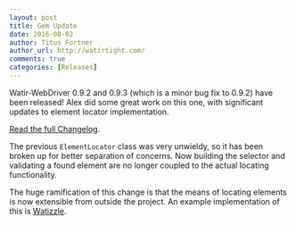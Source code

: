```yaml
---
layout: post
title: Gem Update
date: 2016-08-02
author: Titus Fortner
author_url: http://watirtight.com/
comments: true
categories: [Releases]
---
```


Watir-WebDriver 0.9.2 and 0.9.3 (which is a minor bug fix to 0.9.2) have been released!
Alex did some great work on this one, with significant updates to element locator implementation.

<!--more-->

[Read the full Changelog](https://github.com/watir/watir/blob/master/CHANGES.md).

The previous `ElementLocator` class
was very unwieldy, so it has been broken up for better separation of concerns.
Now building the selector and validating a found element are no longer coupled to
the actual locating functionality.

The huge ramification of this change is that the means of locating elements is now
extensible from outside the project. An example implementation of this is
[Watizzle](https://github.com/p0deje/watizzle).
